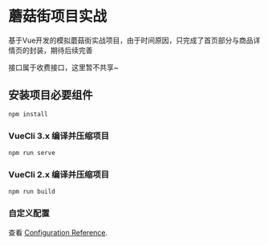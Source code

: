 # 蘑菇街项目实战
基于Vue开发的模拟蘑菇街实战项目，由于时间原因，只完成了首页部分与商品详情页的封装，期待后续完善

接口属于收费接口，这里暂不共享~
## 安装项目必要组件
```
npm install
```

### VueCli 3.x 编译并压缩项目
```
npm run serve
```

### VueCli 2.x 编译并压缩项目
```
npm run build
```

### 自定义配置
查看 [Configuration Reference](https://cli.vuejs.org/config/).
